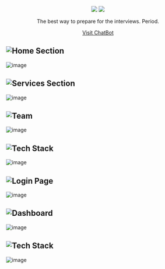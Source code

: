 &nbsp;

<p align="center">
  <img src="https://readme-typing-svg.demolab.com/?lines=JARVIS + | + Interview ChatBot;&%20Code&center=true&width=700&height=50&weight=800&size=35&duration=2000&pause=2000">
  <img src="https://user-images.githubusercontent.com/73097560/115834477-dbab4500-a447-11eb-908a-139a6edaec5c.gif">
</p> 


<p align=center >The best way to prepare for the interviews. Period.</p>
<p align=center>
    <a href="https://robominds.netlify.app/" target="blank">Visit ChatBot</a>
</p>


## ![Home Section](https://img.shields.io/badge/home_section-%231572B6.svg?style=for-the-badge)
![image](https://i.postimg.cc/2y1G1B0q/Screenshot-214.png)

## ![Services Section](https://img.shields.io/badge/services_section-%231572B6.svg?style=for-the-badge)
![image](https://i.postimg.cc/sxbc7DLT/Screenshot-215.png)

## ![Team](https://img.shields.io/badge/Our_team-%231572B6.svg?style=for-the-badge)
![image](https://i.postimg.cc/fT05Zm3p/Screenshot-217.png)

## ![Tech Stack](https://img.shields.io/badge/tech_stack-%231572B6.svg?style=for-the-badge)
![image](https://i.postimg.cc/gkwtJ17M/Screenshot-218.png)

## ![Login Page](https://img.shields.io/badge/login_page-%231572B6.svg?style=for-the-badge)
![image](https://i.postimg.cc/QMq0wDBM/Screenshot-219.png)

## ![Dashboard](https://img.shields.io/badge/dashboard-%231572B6.svg?style=for-the-badge)
![image](https://i.postimg.cc/wqHrVftv/Screenshot-220.png)

## ![Tech Stack](https://img.shields.io/badge/ChatBot-UI-%231572B6.svg?style=for-the-badge)
![image](https://i.postimg.cc/mDRK1V9P/Screenshot-221.png)
